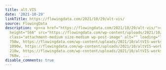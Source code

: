 ```yaml
---
title: alt.VIS
date: '2021-10-29'
linkTitle: https://flowingdata.com/2021/10/29/alt-vis/
source: FlowingData
description: <p><a href="https://flowingdata.com/2021/10/29/alt-vis/"><img width="750"
  height="566" src="https://flowingdata.com/wp-content/uploads/2021/10/altVIS-workshop-750x566.png"
  class="attachment-medium size-medium wp-post-image" alt="" loading="lazy" srcset="https://flowingdata.com/wp-content/uploads/2021/10/altVIS-workshop-750x566.png
  750w, https://flowingdata.com/wp-content/uploads/2021/10/altVIS-workshop-1090x823.png
  1090w, https://flowingdata.com/wp-content/uploads/2021/10/altVIS-workshop-210x159.png
  210w, https://flowingdata.com/wp-content/uploads/2021/10/altVIS-workshop-768x580.png
  768w, ...
disable_comments: true
---
```

<p><a href="https://flowingdata.com/2021/10/29/alt-vis/"><img width="750" height="566" src="https://flowingdata.com/wp-content/uploads/2021/10/altVIS-workshop-750x566.png" class="attachment-medium size-medium wp-post-image" alt="" loading="lazy" srcset="https://flowingdata.com/wp-content/uploads/2021/10/altVIS-workshop-750x566.png 750w, https://flowingdata.com/wp-content/uploads/2021/10/altVIS-workshop-1090x823.png 1090w, https://flowingdata.com/wp-content/uploads/2021/10/altVIS-workshop-210x159.png 210w, https://flowingdata.com/wp-content/uploads/2021/10/altVIS-workshop-768x580.png 768w, ...